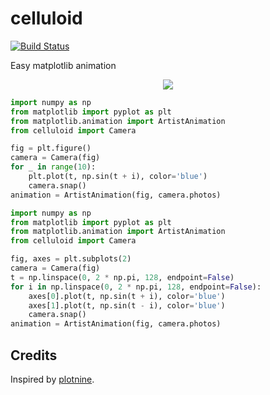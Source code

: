 # celluloid

[![Build Status](https://travis-ci.com/jwkvam/celluloid.svg?branch=master)](https://travis-ci.com/jwkvam/celluloid)

Easy matplotlib animation

<p align="center">
  <img src="https://user-images.githubusercontent.com/86304/48657442-9c11e080-e9e5-11e8-9f54-f46a960be7dd.gif">
</p>

```python
import numpy as np
from matplotlib import pyplot as plt
from matplotlib.animation import ArtistAnimation
from celluloid import Camera

fig = plt.figure()
camera = Camera(fig)
for _ in range(10):
    plt.plot(t, np.sin(t + i), color='blue')
    camera.snap()
animation = ArtistAnimation(fig, camera.photos)
```

```python
import numpy as np
from matplotlib import pyplot as plt
from matplotlib.animation import ArtistAnimation
from celluloid import Camera

fig, axes = plt.subplots(2)
camera = Camera(fig)
t = np.linspace(0, 2 * np.pi, 128, endpoint=False)
for i in np.linspace(0, 2 * np.pi, 128, endpoint=False):
    axes[0].plot(t, np.sin(t + i), color='blue')
    axes[1].plot(t, np.sin(t - i), color='blue')
    camera.snap()
animation = ArtistAnimation(fig, camera.photos)
```

## Credits

Inspired by [plotnine](https://github.com/has2k1/plotnine/blob/master/plotnine/animation.py).
